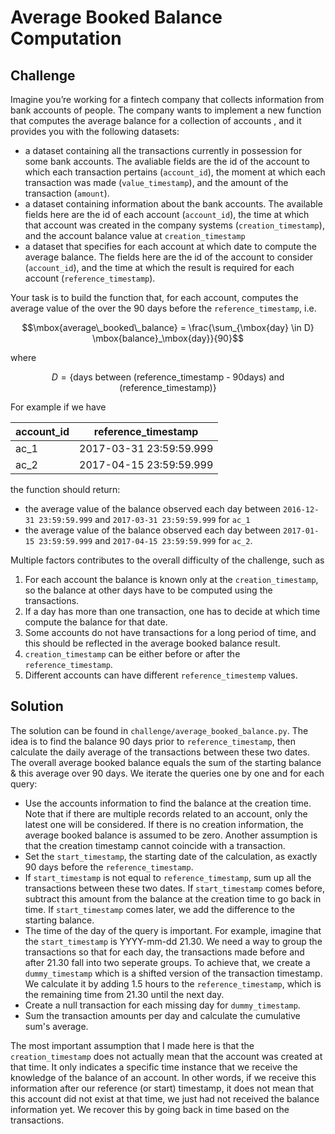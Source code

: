 # Average Booked Balance Computation

## Challenge 
Imagine you’re working for a fintech company that collects information from 
bank accounts of people. The company wants to implement a new function that
computes the average balance for a collection of accounts , and it 
provides you with the following datasets:

* a dataset containing all the transactions currently in possession for 
  some bank accounts. The avaliable fields are the id of the account 
  to which each transaction pertains (`account_id`), the moment at 
  which each transaction was made (`value_timestamp`), and the amount 
  of the transaction (`amount`).
* a dataset containing information about the bank accounts. The available
  fields here are the id of each account (`account_id`), the time at 
  which that account was created in the company systems (`creation_timestamp`),
  and the account balance value at `creation_timestamp`
* a dataset that specifies for each account at which date to compute the 
  average balance. The fields here are the id of the account to consider
  (`account_id`), and the time at which the result is required for each
  account (`reference_timestamp`).

Your task is to build the function that, for each account, computes the average
value of the over the 90 days before the `reference_timestamp`, i.e.

```math
\mbox{average\_booked\_balance} = \frac{\sum_{\mbox{day} \in D} \mbox{balance}_\mbox{day}}{90}
```

where

```math
D = \{\mbox{days between (reference\_timestamp - 90days) and (reference\_timestamp)}\}
```

For example if we have

| account_id | reference_timestamp     |
|------------|-------------------------|
| ac_1       | 2017-03-31 23:59:59.999 |
| ac_2       | 2017-04-15 23:59:59.999 |

the function should return:
* the average value of the balance observed each day between 
  `2016-12-31 23:59:59.999` and `2017-03-31 23:59:59.999` for `ac_1`
* the average value of the balance observed each day between
  `2017-01-15 23:59:59.999` and `2017-04-15 23:59:59.999` for `ac_2`.

Multiple factors contributes to the overall difficulty of the challenge, such as

1. For each account the balance is known only at the `creation_timestamp`, so
   the balance at other days have to be computed using the transactions.
2. If a day has more than one transaction, one has to decide at which time 
   compute the balance for that date.
3. Some accounts do not have transactions for a long period of time, and this
   should be reflected in the average booked balance result.
4. `creation_timestamp` can be either before or after the `reference_timestamp`.
5. Different accounts can have different `reference_timestemp` values. 


## Solution

The solution can be found in `challenge/average_booked_balance.py`. The idea is to find the 
balance 90 days prior to `reference_timestamp`, then calculate the daily average of the
transactions between these two dates. The overall average booked balance equals the sum of 
the starting balance & this average over 90 days.
We iterate the queries one by one and for each query:

* Use the accounts information to find the balance at the creation time. Note that if there are
multiple records related to an account, only the latest one will be considered. If there is
no creation information, the average booked balance is assumed to be zero. Another assumption
is that the creation timestamp cannot coincide with a transaction.
* Set the `start_timestamp`, the starting date of the calculation, as exactly 90 days 
before the `reference_timestamp`.
* If `start_timestamp` is not equal to `reference_timestamp`, sum up all the transactions 
between these two dates. If `start_timestamp` comes before, subtract this amount from the 
balance at the creation time to go back in time. If `start_timestamp` comes later, we add 
the difference to the starting balance.
* The time of the day of the query is important. For example, imagine that the `start_timestamp` 
is YYYY-mm-dd 21.30. We need a way to group the transactions so that for each day, the transactions
made before and after 21.30 fall into two seperate groups. To achieve that, we create a 
`dummy_timestamp` which is a shifted version of the transaction timestamp. We calculate it by
adding 1.5 hours to the `reference_timestamp`, which is the remaining time from 21.30 until 
the next day. 
* Create a null transaction for each missing day for `dummy_timestamp`.
* Sum the transaction amounts per day and calculate the cumulative sum's average.

The most important assumption that I made here is that the `creation_timestamp` does not actually
mean that the account was created at that time. It only indicates a specific time instance that we 
receive the knowledge of the balance of an account. In other words, if we receive this information 
after our reference (or start) timestamp, it does not mean that this account did not exist at that 
time, we just had not received the balance information yet. We recover this by going back in time
based on the transactions.